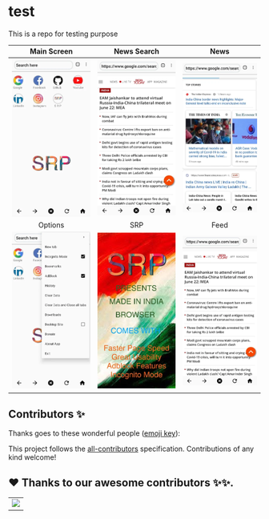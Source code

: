 # test
This is a repo for testing purpose 

| Main Screen | News Search |  News |
|:-:|:-:|:-:|
| ![Fist](media/img3.png?raw=true) | ![3](media/img2.png?raw=true) | ![3](media/img1.png?raw=true) |
| Options |  SRP |  Feed |
| ![4](media/img4.png?raw=true) | ![5](media/img5.png?raw=true) | ![6](media/img2.png?raw=true) |
## Contributors ✨

Thanks goes to these wonderful people ([emoji key](https://allcontributors.org/docs/en/emoji-key)):

<!-- ALL-CONTRIBUTORS-BADGE:START - Do not remove or modify this section --> 
<!-- prettier-ignore-start -->
<!-- markdownlint-disable -->

    

  
<!-- markdownlint-restore -->
<!-- prettier-ignore-end -->

<!-- ALL-CONTRIBUTORS-LIST:END -->

This project follows the [all-contributors](https://github.com/all-contributors/all-contributors) specification. Contributions of any kind welcome!




## ❤️ Thanks to our awesome contributors ✨✨.
<table>
  <tr>
    <td>
        <a href="https://github.com/Learn-N-Write/test/graphs/contributors">
            <img src="https://contrib.rocks/image?repo=Learn-N-Write/test" />
        </a>
    </td>
   </tr>
</table>

